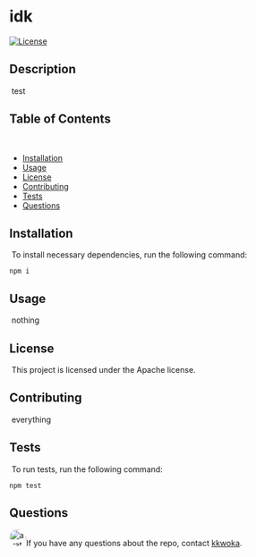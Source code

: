 
  # idk
  [![License](https://img.shields.io/badge/License-Apache%202.0-blue.svg)](https://github.com/kkwoka/idk)
  ​
  ## Description
  ​
  test
  ​
  ## Table of Contents 
  ​
  * [Installation](#installation)
  ​
  * [Usage](#usage)
  ​
  * [License](#license)
  ​
  * [Contributing](#contributing)
  ​
  * [Tests](#tests)
  ​
  * [Questions](#questions)
  ​
  ## Installation
  ​
  To install necessary dependencies, run the following command:
  ​
  ```
  npm i
  ```
  ## Usage
  ​
  nothing
  ​
  ## License
  ​
  This project is licensed under the Apache license.
    
  ## Contributing
  ​
  everything
  ​
  ## Tests
  ​
  To run tests, run the following command:
  ```
  npm test
  ```
 
  ## Questions
  ​
  <img src="https://avatars3.githubusercontent.com/u/57764303?v=4" alt="avatar" style="border-radius: 16px" width="30" />
  ​
  If you have any questions about the repo, contact [kkwoka](https://github.com/kkwoka).
